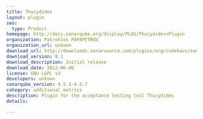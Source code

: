 ```yaml
---
title: Thucydides
layout: plugin
seo: 
  type: Product
homepage: http://docs.sonarqube.org/display/PLUG/Thucydides+Plugin
organization: Patroklos PAPAPETROU
organization_url: unkown
download_url: http://downloads.sonarsource.com/plugins/org/codehaus/sonar-plugins/sonar-thucydides-plugin/0.1/sonar-thucydides-plugin-0.1.jar
download_version: 0.1
download_description: Initial release
download_date: 2012-06-06
license: GNU LGPL v3
developers: unkown
sonarqube_version: 4.5.1-4.5.7
category: additional metrics
description: Plugin for the acceptance testing tool Thucydides
details: 

---
```

